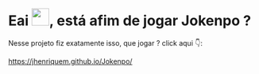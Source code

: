 # Eai  <img src="https://raw.githubusercontent.com/kaueMarques/kaueMarques/master/hi.gif" height=35px>, está afim de jogar Jokenpo ?
Nesse projeto fiz exatamente isso, que jogar ? click aqui 👇: 

https://jhenriquem.github.io/Jokenpo/



